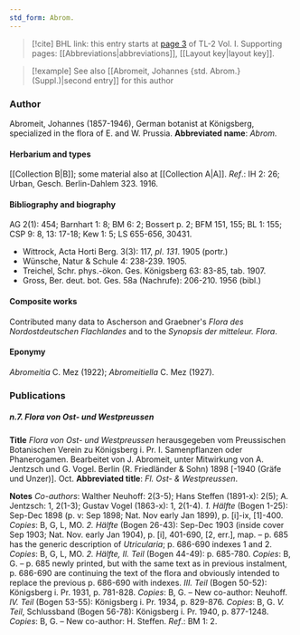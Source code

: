 ```yaml
---
std_form: Abrom.
---
```


> [!cite] BHL link: this entry starts at [page 3](https://www.biodiversitylibrary.org/page/33120096) of TL-2 Vol. I.
> Supporting pages: [[Abbreviations|abbreviations]], [[Layout key|layout key]].

> [!example] See also [[Abromeit, Johannes {std. Abrom.} (Suppl.)|second entry]] for this author

### Author

Abromeit, Johannes (1857-1946), German botanist at Königsberg, specialized in the flora of E. and W. Prussia. 
**Abbreviated name**: *Abrom.*

#### Herbarium and types

[[Collection B|B]]; some material also at [[Collection A|A]].
*Ref*.: IH 2: 26; Urban, Gesch. Berlin-Dahlem 323. 1916.

#### Bibliography and biography

AG 2(1): 454; Barnhart 1: 8; BM 6: 2; Bossert p. 2; BFM 151, 155; BL 1: 155; CSP 9: 8, 13: 17-18; Kew 1: 5; LS 655-656, 30431.
- Wittrock, Acta Horti Berg. 3(3): 117, *pl*. *131*. 1905 (portr.)
- Wünsche, Natur & Schule 4: 238-239. 1905.
- Treichel, Schr. phys.-ökon. Ges. Königsberg 63: 83-85, tab. 1907.
- Gross, Ber. deut. bot. Ges. 58a (Nachrufe): 206-210. 1956 (bibl.)

#### Composite works

Contributed many data to Ascherson and Graebner's *Flora des Nordostdeutschen Flachlandes* and to the *Synopsis der mitteleur. Flora*.

#### Eponymy

*Abromeitia* C. Mez (1922); *Abromeitiella* C. Mez (1927).

### Publications

##### n.7. Flora von Ost- und Westpreussen

**Title**
*Flora von Ost- und Westpreussen* herausgegeben vom Preussischen Botanischen Verein zu Königsberg i. Pr. I. Samenpflanzen oder Phanerogamen. Bearbeitet von J. Abromeit, unter Mitwirkung von A. Jentzsch und G. Vogel. Berlin (R. Friedländer & Sohn) 1898 \[-1940 (Gräfe und Unzer)\]. Oct.
**Abbreviated title**: *Fl. Ost- & Westpreussen*.

**Notes**
*Co-authors*: Walther Neuhoff: 2(3-5); Hans Steffen (1891-x): 2(5); A. Jentzsch: 1, 2(1-3); Gustav Vogel (1863-x): 1, 2(1-4).
*1. Hälfte* (Bogen 1-25): Sep-Dec 1898 (p. v: Sep 1898; Nat. Nov early Jan 1899), p. \[i\]-ix, \[1\]-400. *Copies*: B, G, L, MO.
*2. Hälfte* (Bogen 26-43): Sep-Dec 1903 (inside cover Sep 1903; Nat. Nov. early Jan 1904), p. \[i\], 401-690, \[2, err.\], map. – p. 685 has the generic description of *Utricularia*; p. 686-690 indexes 1 and 2. *Copies*: B, G, L, MO.
*2. Hälfte, II. Teil* (Bogen 44-49): p. 685-780. *Copies*: B, G. – p. 685 newly printed, but with the same text as in previous instalment, p. 686-690 are continuing the text of the flora and obviously intended to replace the previous p. 686-690 with indexes.
*III. Teil* (Bogen 50-52): Königsberg i. Pr. 1931, p. 781-828. *Copies*: B, G. – New co-author: Neuhoff.
*IV. Teil* (Bogen 53-55): Königsberg i. Pr. 1934, p. 829-876. *Copies*: B, G.
*V. Teil*, Schlussband (Bogen 56-78): Königsberg i. Pr. 1940, p. 877-1248. *Copies*: B, G. – New co-author: H. Steffen.
*Ref*.: BM 1: 2.

